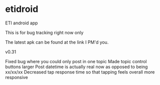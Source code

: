etidroid
========

ETI android app

This is for bug tracking right now only

The latest apk can be found at the link I PM'd you.



v0.31

Fixed bug where you could only post in one topic
Made topic control buttons larger
Post datetime is actually real now as opposed to being xx/xx/xx
Decreased tap response time so that tapping feels overall more responsive


